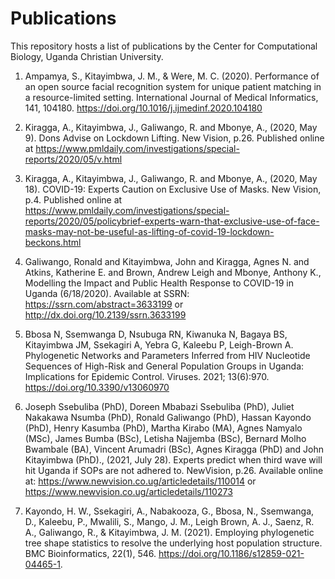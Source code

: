 # Publications
This repository hosts a list of publications by the Center for Computational Biology, Uganda Christian University.

1.	Ampamya, S., Kitayimbwa, J. M., & Were, M. C. (2020). Performance of an open source facial recognition system for unique patient matching in a resource-limited setting. International Journal of Medical Informatics, 141, 104180. https://doi.org/10.1016/j.ijmedinf.2020.104180

2. Kiragga, A., Kitayimbwa, J., Galiwango, R. and Mbonye, A., (2020, May 9). Dons Advise on Lockdown Lifting. New Vision, p.26. Published online at https://www.pmldaily.com/investigations/special-reports/2020/05/v.html

3. Kiragga, A., Kitayimbwa, J., Galiwango, R. and Mbonye, A., (2020, May 18). COVID-19: Experts Caution on Exclusive Use of Masks. New Vision, p.4. Published online at https://www.pmldaily.com/investigations/special-reports/2020/05/policybrief-experts-warn-that-exclusive-use-of-face-masks-may-not-be-useful-as-lifting-of-covid-19-lockdown-beckons.html

4. Galiwango, Ronald and Kitayimbwa, John and Kiragga, Agnes N. and Atkins, Katherine E. and Brown, Andrew Leigh and Mbonye, Anthony K., Modelling the Impact and Public Health Response to COVID-19 in Uganda (6/18/2020). Available at SSRN: https://ssrn.com/abstract=3633199 or http://dx.doi.org/10.2139/ssrn.3633199  

5. Bbosa N, Ssemwanga D, Nsubuga RN, Kiwanuka N, Bagaya BS, Kitayimbwa JM, Ssekagiri A, Yebra G, Kaleebu P, Leigh-Brown A. Phylogenetic Networks and Parameters Inferred from HIV Nucleotide Sequences of High-Risk and General Population Groups in Uganda: Implications for Epidemic Control. Viruses. 2021; 13(6):970. https://doi.org/10.3390/v13060970

6. Joseph Ssebuliba (PhD), Doreen Mbabazi Ssebuliba (PhD), Juliet Nakakawa Nsumba (PhD), Ronald Galiwango (PhD), Hassan Kayondo (PhD), Henry Kasumba (PhD), Martha Kirabo (MA), Agnes Namyalo (MSc), James Bumba (BSc), Letisha Najjemba (BSc), Bernard Molho Bwambale (BA), Vincent Arumadri (BSc), Agnes Kiragga (PhD) and John Kitayimbwa (PhD)., (2021, July 28). Experts predict when third wave will hit Uganda if SOPs are not adhered to. NewVision, p.26. Available online at: https://www.newvision.co.ug/articledetails/110014 or https://www.newvision.co.ug/articledetails/110273

7. Kayondo, H. W., Ssekagiri, A., Nabakooza, G., Bbosa, N., Ssemwanga, D., Kaleebu, P., Mwalili, S., Mango, J. M., 
Leigh Brown, A. J., Saenz, R. A., Galiwango, R., & Kitayimbwa, J. M. (2021). Employing phylogenetic tree shape 
statistics to resolve the underlying host population structure. BMC Bioinformatics, 22(1), 546. 
https://doi.org/10.1186/s12859-021-04465-1.
